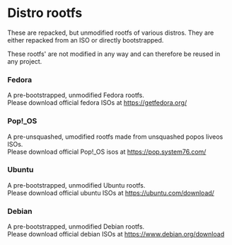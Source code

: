 # Distro rootfs

These are repacked, but unmodified rootfs of various distros. They are either repacked from an ISO or directly
bootstrapped.  

These rootfs' are not modified in any way and can therefore be reused in any project.

### Fedora

A pre-bootstrapped, unmodified Fedora rootfs.  
Please download official fedora ISOs at https://getfedora.org/

### Pop!_OS

A pre-unsquashed, umodified rootfs made from unsquashed popos liveos ISOs.  
Please download official Pop!_OS isos at https://pop.system76.com/

### Ubuntu
A pre-bootstrapped, unmodified Ubuntu rootfs.  
Please download official ubuntu ISOs at https://ubuntu.com/download/

### Debian
A pre-bootstrapped, unmodified Debian rootfs.  
Please download official debian ISOs at https://www.debian.org/download
